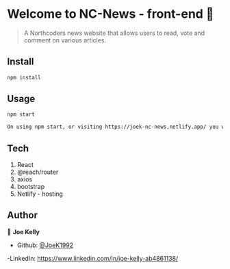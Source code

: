 # Welcome to NC-News - front-end 👋

> A Northcoders news website that allows users to read, vote and comment on various articles.

## Install

```sh
npm install
```

## Usage

```sh
npm start

On using npm start, or visiting https://joek-nc-news.netlify.app/ you will be directed to a faux log-in page. Please log in the with the credentials email: jessjelly@hotmail.com, password: password. This will take you to the home page. From here as user "jessjelly", you can view articles, vote and comment. Jessjelly is also able to delete her own articles and comments.
```

## Tech

1. React
2. @reach/router
3. axios
4. bootstrap
5. Netlify - hosting

## Author

👤 **Joe Kelly**

- Github: [@JoeK1992](https://github.com/JoeK1992)

-LinkedIn: https://www.linkedin.com/in/joe-kelly-ab4861138/
